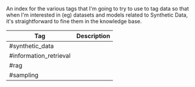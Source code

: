 An index for the various tags that I'm going to try to use to tag data so that when I'm interested in (eg) datasets and models related to Synthetic Data, it's straightforward to fine them in the knowledge base.


| Tag                    | Description |
| ---------------------- | ----------- |
| #synthetic_data        |             |
| #information_retrieval |             |
| #rag                   |             |
| #sampling              |             |
